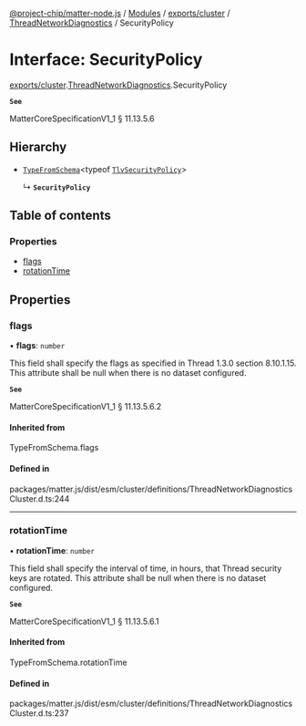 [@project-chip/matter-node.js](../README.md) / [Modules](../modules.md) / [exports/cluster](../modules/exports_cluster.md) / [ThreadNetworkDiagnostics](../modules/exports_cluster.ThreadNetworkDiagnostics.md) / SecurityPolicy

# Interface: SecurityPolicy

[exports/cluster](../modules/exports_cluster.md).[ThreadNetworkDiagnostics](../modules/exports_cluster.ThreadNetworkDiagnostics.md).SecurityPolicy

**`See`**

MatterCoreSpecificationV1_1 § 11.13.5.6

## Hierarchy

- [`TypeFromSchema`](../modules/exports_tlv.md#typefromschema)\<typeof [`TlvSecurityPolicy`](../modules/exports_cluster.ThreadNetworkDiagnostics.md#tlvsecuritypolicy)\>

  ↳ **`SecurityPolicy`**

## Table of contents

### Properties

- [flags](exports_cluster.ThreadNetworkDiagnostics.SecurityPolicy.md#flags)
- [rotationTime](exports_cluster.ThreadNetworkDiagnostics.SecurityPolicy.md#rotationtime)

## Properties

### flags

• **flags**: `number`

This field shall specify the flags as specified in Thread 1.3.0 section 8.10.1.15. This attribute shall be
null when there is no dataset configured.

**`See`**

MatterCoreSpecificationV1_1 § 11.13.5.6.2

#### Inherited from

TypeFromSchema.flags

#### Defined in

packages/matter.js/dist/esm/cluster/definitions/ThreadNetworkDiagnosticsCluster.d.ts:244

___

### rotationTime

• **rotationTime**: `number`

This field shall specify the interval of time, in hours, that Thread security keys are rotated. This
attribute shall be null when there is no dataset configured.

**`See`**

MatterCoreSpecificationV1_1 § 11.13.5.6.1

#### Inherited from

TypeFromSchema.rotationTime

#### Defined in

packages/matter.js/dist/esm/cluster/definitions/ThreadNetworkDiagnosticsCluster.d.ts:237
